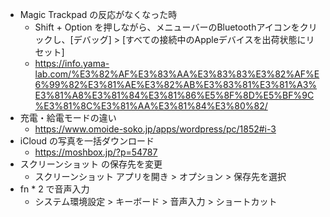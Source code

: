 - Magic Trackpad の反応がなくなった時
  - Shift + Option を押しながら、メニューバーのBluetoothアイコンをクリックし、[デバッグ] > [すべての接続中のAppleデバイスを出荷状態にリセット]
  - https://info.yama-lab.com/%E3%82%AF%E3%83%AA%E3%83%83%E3%82%AF%E6%99%82%E3%81%AE%E3%82%AB%E3%83%81%E3%81%A3%E3%81%A8%E3%81%84%E3%81%86%E5%8F%8D%E5%BF%9C%E3%81%8C%E3%81%AA%E3%81%84%E3%80%82/
- 充電・給電モードの違い
  - https://www.omoide-soko.jp/apps/wordpress/pc/1852#i-3
- iCloud の写真を一括ダウンロード
  - https://moshbox.jp/?p=54787
- スクリーンショット の保存先を変更
  - スクリーンショット アプリを開き > オプション > 保存先を選択
- fn * 2 で音声入力
  - システム環境設定 > キーボード > 音声入力 > ショートカット
